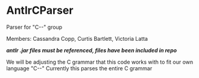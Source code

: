 # AntlrCParser
Parser for "C--" group

Members: Cassandra Copp, Curtis Bartlett, Victoria Latta

***antlr .jar files must be referenced, files have been included in repo***

We will be adjusting the C grammar that this code works with to fit our own language "C--"
Currently this parses the entire C grammar
